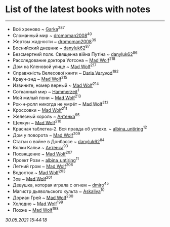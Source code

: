 # List of the latest books with notes
---

* Всё хреново ~ [Garka](users/115/115753719718250012620-google)<sup>287</sup>
* Сломанный мир ~ [dromoman2008](users/444/44461886-yandex)<sup>40</sup>
* Жертвы жадности ~ [dromoman2008](users/444/44461886-yandex)<sup>39</sup>
* Боснийский дневник ~ [danyluk62](users/374/374149854-vkontakte)<sup>87</sup>
* Безсмертний полк. Священна вiйна Путiна ~ [danyluk62](users/374/374149854-vkontakte)<sup>86</sup>
* Расследование доктора Уотсона ~ [Mad Wolf](users/947/94738840-vkontakte)<sup>218</sup>
* Дом на Кленовой улице ~ [Mad Wolf](users/947/94738840-vkontakte)<sup>217</sup>
* Справжність Велесової книги ~ [Daria Varyvod](users/829/829893410524253-facebook)<sup>192</sup>
* Крауч-энд ~ [Mad Wolf](users/947/94738840-vkontakte)<sup>215</sup>
* Извините, номер верный ~ [Mad Wolf](users/947/94738840-vkontakte)<sup>214</sup>
* Сотканный мир ~ [Hammerzeit](users/103/103389838241993724492-google)<sup>1</sup>
* Мой милый пони ~ [Mad Wolf](users/947/94738840-vkontakte)<sup>213</sup>
* Рок-н-ролл никогда не умрёт ~ [Mad Wolf](users/947/94738840-vkontakte)<sup>212</sup>
* Кроссовки ~ [Mad Wolf](users/947/94738840-vkontakte)<sup>211</sup>
* Железный король ~ [Антенка](users/118/118158645037334943900-google)<sup>95</sup>
* Щелкун ~ [Mad Wolf](users/947/94738840-vkontakte)<sup>210</sup>
* Красная таблетка-2. Вся правда об успехе. ~ [albina_untiring](users/257/2579695-vkontakte)<sup>12</sup>
* Дом у поворота ~ [Mad Wolf](users/947/94738840-vkontakte)<sup>209</sup>
* Статьи о войне в Донбассе ~ [danyluk62](users/374/374149854-vkontakte)<sup>84</sup>
* Волки Кальи ~ [Антенка](users/118/118158645037334943900-google)<sup>93</sup>
* Посвящение ~ [Mad Wolf](users/947/94738840-vkontakte)<sup>207</sup>
* Проект Рози ~ [albina_untiring](users/257/2579695-vkontakte)<sup>11</sup>
* Летний гром ~ [Mad Wolf](users/947/94738840-vkontakte)<sup>206</sup>
* Водосток ~ [Mad Wolf](users/947/94738840-vkontakte)<sup>203</sup>
* Зов ~ [Mad Wolf](users/947/94738840-vkontakte)<sup>201</sup>
* Девушка, которая играла с огнем ~ [dmiro](users/571/5714115-vkontakte)<sup>45</sup>
* Магистр дьявольского культа ~ [Askaliya](users/326/326783541-vkontakte)<sup>10</sup>
* Дориан Грей ~ [Mad Wolf](users/947/94738840-vkontakte)<sup>200</sup>
* Холодно ~ [Mad Wolf](users/947/94738840-vkontakte)<sup>199</sup>
* Позже ~ [Mad Wolf](users/947/94738840-vkontakte)<sup>198</sup>


_30.05.2021 15:44:18_
